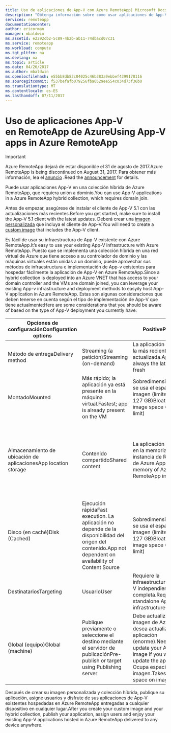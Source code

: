 ```yaml
---
title: Uso de aplicaciones de App-V con Azure RemoteApp| Microsoft Docs
description: "Obtenga información sobre cómo usar aplicaciones de App-V en Azure RemoteApp."
services: remoteapp
documentationcenter: 
author: ericorman
manager: mbaldwin
ms.assetid: e2292cb2-5c89-4b2b-ab11-74dbacd07c31
ms.service: remoteapp
ms.workload: compute
ms.tgt_pltfrm: na
ms.devlang: na
ms.topic: article
ms.date: 04/26/2017
ms.author: mbaldwin
ms.openlocfilehash: e55bb8db83c04025c46b383a9ebbef4399178116
ms.sourcegitcommit: f537befafb079256fba0529ee554c034d73f36b0
ms.translationtype: MT
ms.contentlocale: es-ES
ms.lasthandoff: 07/11/2017
---
```

# <a name="using-app-v-apps-in-azure-remoteapp"></a><span data-ttu-id="8d873-103">Uso de aplicaciones App-V en RemoteApp de Azure</span><span class="sxs-lookup"><span data-stu-id="8d873-103">Using App-V apps in Azure RemoteApp</span></span>
> [!IMPORTANT]
> <span data-ttu-id="8d873-104">Azure RemoteApp dejará de estar disponible el 31 de agosto de 2017.</span><span class="sxs-lookup"><span data-stu-id="8d873-104">Azure RemoteApp is being discontinued on August 31, 2017.</span></span> <span data-ttu-id="8d873-105">Para obtener más información, lea el [anuncio](https://go.microsoft.com/fwlink/?linkid=821148) .</span><span class="sxs-lookup"><span data-stu-id="8d873-105">Read the [announcement](https://go.microsoft.com/fwlink/?linkid=821148) for details.</span></span>
> 
> 

<span data-ttu-id="8d873-106">Puede usar aplicaciones App-V en una colección híbrida de Azure RemoteApp, que requiera unión a dominio.</span><span class="sxs-lookup"><span data-stu-id="8d873-106">You can use App-V applications in a Azure RemoteApp hybrid collection, which requires domain join.</span></span>

<span data-ttu-id="8d873-107">Antes de empezar, asegúrese de instalar el cliente de App-V 5.1 con las actualizaciones más recientes.</span><span class="sxs-lookup"><span data-stu-id="8d873-107">Before you get started, make sure to install the App-V 5.1 client with the latest updates.</span></span> <span data-ttu-id="8d873-108">Deberá crear una [imagen personalizada](remoteapp-create-custom-image.md) que incluya el cliente de App-V.</span><span class="sxs-lookup"><span data-stu-id="8d873-108">You will need to create a [custom image](remoteapp-create-custom-image.md) that includes the App-V client.</span></span>  

<span data-ttu-id="8d873-109">Es fácil de usar su infraestructura de App-V existente con Azure RemoteApp.</span><span class="sxs-lookup"><span data-stu-id="8d873-109">It’s easy to use your existing App-V infrastructure with Azure RemoteApp.</span></span> <span data-ttu-id="8d873-110">Puesto que se implementa una colección híbrida en una red virtual de Azure que tiene acceso a su controlador de dominio y las máquinas virtuales están unidas a un dominio, puede aprovechar sus métodos de infraestructura e implementación de App-v existentes para hospedar fácilmente la aplicación de App-V en Azure RemoteApp.</span><span class="sxs-lookup"><span data-stu-id="8d873-110">Since a hybrid collection is deployed into an Azure VNET that has access to your domain controller and the VMs are domain joined, you can leverage your existing App-v infrastructure and deployment methods to easyily host App-V application in Azure RemoteApp.</span></span> <span data-ttu-id="8d873-111">Estas son algunas consideraciones que deben tenerse en cuenta según el tipo de implementación de App-V que tiene actualmente:</span><span class="sxs-lookup"><span data-stu-id="8d873-111">Here are some considerations that you should be aware of based on the type of App-V deployment you currently have:</span></span>

| <span data-ttu-id="8d873-112">Opciones de configuración</span><span class="sxs-lookup"><span data-stu-id="8d873-112">Configuration options</span></span> |  | <span data-ttu-id="8d873-113">Positive</span><span class="sxs-lookup"><span data-stu-id="8d873-113">Positive</span></span> | <span data-ttu-id="8d873-114">Negative</span><span class="sxs-lookup"><span data-stu-id="8d873-114">Negative</span></span> |
| --- | --- | --- | --- |
| <span data-ttu-id="8d873-115">Método de entrega</span><span class="sxs-lookup"><span data-stu-id="8d873-115">Delivery method</span></span> |<span data-ttu-id="8d873-116">Streaming (a petición)</span><span class="sxs-lookup"><span data-stu-id="8d873-116">Streaming (on-demand)</span></span> |<span data-ttu-id="8d873-117">La aplicación siempre es la más reciente y actualizada.</span><span class="sxs-lookup"><span data-stu-id="8d873-117">App is always the latest and fresh</span></span> |<span data-ttu-id="8d873-118">Primera latencia</span><span class="sxs-lookup"><span data-stu-id="8d873-118">First time latency</span></span> |
| <span data-ttu-id="8d873-119">Montado</span><span class="sxs-lookup"><span data-stu-id="8d873-119">Mounted</span></span> |<span data-ttu-id="8d873-120">Más rápido; la aplicación ya está presente en la máquina virtual.</span><span class="sxs-lookup"><span data-stu-id="8d873-120">Fastest; app is already present on the VM</span></span> |<span data-ttu-id="8d873-121">Sobredimensionamiento: se usa el espacio de la imagen (límite de 127 GB)</span><span class="sxs-lookup"><span data-stu-id="8d873-121">Bloat - takes up image space (127 GB limit)</span></span> | |
| <span data-ttu-id="8d873-122">Almacenamiento de ubicación de aplicaciones</span><span class="sxs-lookup"><span data-stu-id="8d873-122">App location storage</span></span> |<span data-ttu-id="8d873-123">Contenido compartido</span><span class="sxs-lookup"><span data-stu-id="8d873-123">Shared content</span></span> |<span data-ttu-id="8d873-124">La aplicación se ejecuta en la memoria de la instancia de RemoteApp de Azure.</span><span class="sxs-lookup"><span data-stu-id="8d873-124">App runs in memory of Azure RemoteApp instance</span></span> |<span data-ttu-id="8d873-125">Consume memoria y una buena conexión al servidor (archivo) de streaming en el que se encuentra la aplicación.</span><span class="sxs-lookup"><span data-stu-id="8d873-125">Eats memory and good connection to streaming (file) server where the app resides</span></span> |
| <span data-ttu-id="8d873-126">Disco (en caché)</span><span class="sxs-lookup"><span data-stu-id="8d873-126">Disk (Cached)</span></span> |<span data-ttu-id="8d873-127">Ejecución rápida</span><span class="sxs-lookup"><span data-stu-id="8d873-127">Fast execution.</span></span> <span data-ttu-id="8d873-128">La aplicación no depende de la disponibilidad del origen del contenido.</span><span class="sxs-lookup"><span data-stu-id="8d873-128">App not dependent on availability of Content Source</span></span> |<span data-ttu-id="8d873-129">Sobredimensionamiento: se usa el espacio de la imagen (límite de 127 GB)</span><span class="sxs-lookup"><span data-stu-id="8d873-129">Bloat - takes up image space (127 GB limit)</span></span> | |
| <span data-ttu-id="8d873-130">Destinatarios</span><span class="sxs-lookup"><span data-stu-id="8d873-130">Targeting</span></span> |<span data-ttu-id="8d873-131">Usuario</span><span class="sxs-lookup"><span data-stu-id="8d873-131">User</span></span> |<span data-ttu-id="8d873-132">Requiere la infraestructura de App-V independiente completa.</span><span class="sxs-lookup"><span data-stu-id="8d873-132">Requires full standalone App-V infrastructure</span></span> | |
| <span data-ttu-id="8d873-133">Global (equipo)</span><span class="sxs-lookup"><span data-stu-id="8d873-133">Global (machine)</span></span> |<span data-ttu-id="8d873-134">Publique previamente o seleccione el destino mediante el servidor de publicación</span><span class="sxs-lookup"><span data-stu-id="8d873-134">Pre-publish or target using Publishing server</span></span> |<span data-ttu-id="8d873-135">Debe actualizar la imagen de Azure si desea actualizar la aplicación (enorme).</span><span class="sxs-lookup"><span data-stu-id="8d873-135">Need to update your Azure image if you want to update the app (huge).</span></span> <span data-ttu-id="8d873-136">Ocupa espacio en la imagen.</span><span class="sxs-lookup"><span data-stu-id="8d873-136">Takes up some space on image.</span></span> | |

 <span data-ttu-id="8d873-137">Después de crear su imagen personalizada y colección híbrida, publique su aplicación, asigne usuarios y disfrute de sus aplicaciones de App-V existentes hospedadas en Azure RemoteApp entregadas a cualquier dispositivo en cualquier lugar.</span><span class="sxs-lookup"><span data-stu-id="8d873-137">After you create your custom image and your hybrid collection, publish your application, assign users and enjoy your existing App-V applications hosted in Azure RemoteApp delivered to any device anywhere.</span></span>

